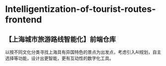 # Intelligentization-of-tourist-routes-frontend
## 【上海城市旅游路线智能化】前端仓库
以按不同文化分类寻找上海具有异国特色的景点为出发点，考虑引入AI规划，自主选择等功能，设计出更智能，更有互动性的数字化工具。
